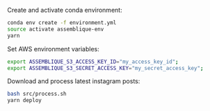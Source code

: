 
Create and activate conda environment:

```sh
conda env create -f environment.yml
source activate assemblique-env
yarn
```

Set AWS environment variables:

```sh
export ASSEMBLIQUE_S3_ACCESS_KEY_ID="my_access_key_id";
export ASSEMBLIQUE_S3_SECRET_ACCESS_KEY="my_secret_access_key";
```

Download and process latest instagram posts:

```sh
bash src/process.sh
yarn deploy
```

